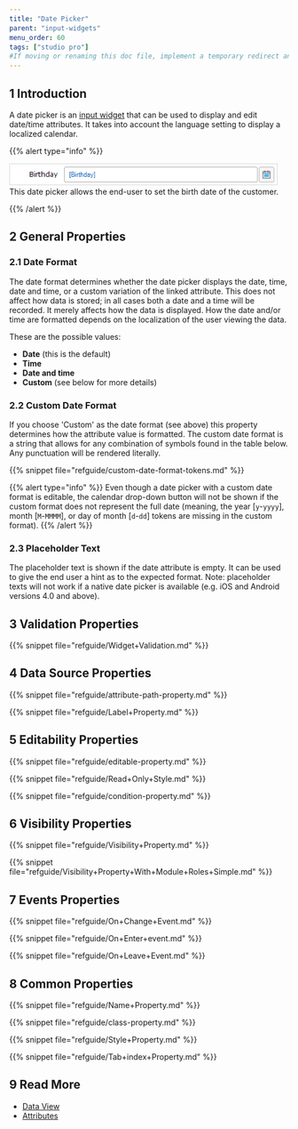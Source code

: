 ```yaml
---
title: "Date Picker"
parent: "input-widgets"
menu_order: 60
tags: ["studio pro"]
#If moving or renaming this doc file, implement a temporary redirect and let the respective team know they should update the URL in the product. See Mapping to Products for more details.
---
```


## 1 Introduction

A date picker is an [input widget](input-widgets) that can be used to display and edit date/time attributes. It takes into account the language setting to display a localized calendar.

{{% alert type="info" %}}

![](attachments/pages/date-picker.png)
This date picker allows the end-user to set the birth date of the customer.

{{% /alert %}}

## 2 General Properties

### 2.1 Date Format

The date format determines whether the date picker displays the date, time, date and time, or a custom variation of the linked attribute. This does not affect how data is stored; in all cases both a date and a time will be recorded. It merely affects how the data is displayed. How the date and/or time are formatted depends on the localization of the user viewing the data.

These are the possible values:

* **Date** (this is the default)
* **Time**
* **Date and time**
* **Custom** (see below for more details)

### 2.2 Custom Date Format

If you choose 'Custom' as the date format (see above) this property determines how the attribute value is formatted. The custom date format is a string that allows for any combination of symbols found in the table below. Any punctuation will be rendered literally.

{{% snippet file="refguide/custom-date-format-tokens.md" %}}

{{% alert type="info" %}}
Even though a date picker with a custom date format is editable, the calendar drop-down button will not be shown if the custom format does not represent the full date (meaning, the year [`y`-`yyyy`], month [`M`-`MMMM`], or day of month [`d`-`dd`] tokens are missing in the custom format).
{{% /alert %}}

### 2.3 Placeholder Text

The placeholder text is shown if the date attribute is empty. It can be used to give the end user a hint as to the expected format. Note: placeholder texts will not work if a native date picker is available (e.g. iOS and Android versions 4.0 and above).

## 3 Validation Properties

{{% snippet file="refguide/Widget+Validation.md" %}}

## 4 Data Source Properties

{{% snippet file="refguide/attribute-path-property.md" %}}

{{% snippet file="refguide/Label+Property.md" %}}

## 5 Editability Properties

{{% snippet file="refguide/editable-property.md" %}}

{{% snippet file="refguide/Read+Only+Style.md" %}}

{{% snippet file="refguide/condition-property.md" %}}

## 6 Visibility Properties

{{% snippet file="refguide/Visibility+Property.md" %}}

{{% snippet file="refguide/Visibility+Property+With+Module+Roles+Simple.md" %}}

## 7 Events Properties

{{% snippet file="refguide/On+Change+Event.md" %}}

{{% snippet file="refguide/On+Enter+event.md" %}}

{{% snippet file="refguide/On+Leave+Event.md" %}}

## 8 Common Properties

{{% snippet file="refguide/Name+Property.md" %}}

{{% snippet file="refguide/class-property.md" %}}

{{% snippet file="refguide/Style+Property.md" %}}

{{% snippet file="refguide/Tab+index+Property.md" %}}

## 9 Read More

*   [Data View](data-view)
*   [Attributes](attributes)
